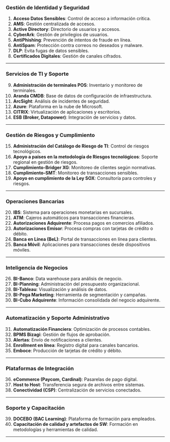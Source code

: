 
### **Gestión de Identidad y Seguridad**
1. **Acceso Datos Sensibles**: Control de acceso a información crítica.  
2. **AMS**: Gestión centralizada de accesos.  
3. **Active Directory**: Directorio de usuarios y accesos.  
4. **CyberArk**: Gestión de privilegios de usuarios.  
5. **AntiPhishing**: Prevención de intentos de fraude en línea.  
6. **AntiSpam**: Protección contra correos no deseados y malware.  
7. **DLP**: Evita fugas de datos sensibles.  
8. **Certificados Digitales**: Gestión de canales cifrados.

---

### **Servicios de TI y Soporte**
9. **Administración de terminales POS**: Inventario y monitoreo de terminales.  
10. **Aranda CMDB**: Base de datos de configuración de infraestructura.  
11. **ArcSight**: Análisis de incidentes de seguridad.  
12. **Azure**: Plataforma en la nube de Microsoft.  
13. **CITRIX**: Virtualización de aplicaciones y escritorios.  
14. **ESB (Broker, Datapower)**: Integración de servicios y datos.  

---

### **Gestión de Riesgos y Cumplimiento**
15. **Administración del Catálogo de Riesgo de TI**: Control de riesgos tecnológicos.  
16. **Apoyo a países en la metodología de Riesgos tecnológicos**: Soporte regional en gestión de riesgos.  
17. **Cumplimiento-Bridger XG**: Monitoreo de clientes según normativas.  
18. **Cumplimiento-SMT**: Monitoreo de transacciones sensibles.  
19. **Apoyo en cumplimiento de la Ley SOX**: Consultoría para controles y riesgos.  

---

### **Operaciones Bancarias**
20. **IBS**: Sistema para operaciones monetarias en sucursales.  
21. **ATM**: Cajeros automáticos para transacciones financieras.  
22. **Autorizaciones Adquirente**: Procesa pagos en comercios afiliados.  
23. **Autorizaciones Emisor**: Procesa compras con tarjetas de crédito o débito.  
24. **Banca en Línea (BeL)**: Portal de transacciones en línea para clientes.  
25. **Banca Móvil**: Aplicaciones para transacciones desde dispositivos móviles.  

---

### **Inteligencia de Negocios**
26. **BI-Banco**: Data warehouse para análisis de negocio.  
27. **BI-Planning**: Administración del presupuesto organizacional.  
28. **BI-Tableau**: Visualización y análisis de datos.  
29. **BI-Pega Marketing**: Herramienta de segmentación y campañas.  
30. **BI-Cubo Adquirente**: Información consolidada del negocio adquirente.  

---

### **Automatización y Soporte Administrativo**
31. **Automatización Financiera**: Optimización de procesos contables.  
32. **BPMS Bizagi**: Gestión de flujos de aprobación.  
33. **Alertas**: Envío de notificaciones a clientes.  
34. **Enrollment en línea**: Registro digital para canales bancarios.  
35. **Emboce**: Producción de tarjetas de crédito y débito.  

---

### **Plataformas de Integración**
36. **eCommerce (Paycom, Cardinal)**: Pasarelas de pago digital.  
37. **Host to Host**: Transferencia segura de archivos entre sistemas.  
38. **Conectividad (CSP)**: Centralización de servicios conectados.  

---

### **Soporte y Capacitación**
39. **DOCEBO (BAC Learning)**: Plataforma de formación para empleados.  
40. **Capacitación de calidad y artefactos de SW**: Formación en metodologías y herramientas de calidad.  

---
